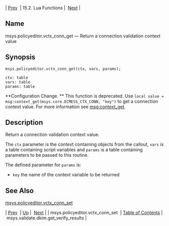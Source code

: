 | [Prev](lua.ref.msys.policyeditor.vctx_conn_set)  | 15.2. Lua Functions |  [Next](lua.ref.msys.validate.dkim.get_verify_results.php) |

<a name="lua.ref.msys.policyeditor.vctx_conn_get"></a>
## Name

msys.policyeditor.vctx_conn_get — Return a connection validation context value

<a name="idp25160048"></a>
## Synopsis

`msys.policyeditor.vctx_conn_get(ctx, vars, params);`

```
ctx: table
vars: table
params: table
```

**Configuration Change. ** This function is deprecated. Use `local value = msg:context_get(msys.core.ECMESS_CTX_CONN, "key")` to get a connection context value. For more information see [msg:context_get](lua.ref.msg_context_get "msg:context_get").

<a name="idp25165424"></a>
## Description

Return a connection validation context value.

The `ctx` parameter is the context containing objects from the callout, `vars` is a table containing script variables and `params` is a table containing parameters to be passed to this routine.

The defined parameter for `params` is:

*   `key` the name of the context variable to be returned

<a name="idp25171440"></a>
## See Also

[msys.policyeditor.vctx_conn_set](lua.ref.msys.policyeditor.vctx_conn_set "msys.policyeditor.vctx_conn_set")

| [Prev](lua.ref.msys.policyeditor.vctx_conn_set)  | [Up](lua.function.details.php) |  [Next](lua.ref.msys.validate.dkim.get_verify_results.php) |
| msys.policyeditor.vctx_conn_set  | [Table of Contents](index) |  msys.validate.dkim.get_verify_results |
